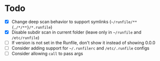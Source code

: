 Todo
====

- [x] Change deep scan behavior to support symlinks (`~/runfile/**{,/*/**}/*.runfile`)
- [x] Disable subdir scan in current folder (leave only in `~/runfile` and `/etc/runfile`)
- [ ] If version is not set in the Runfile, don't show it instead of showing 0.0.0
- [ ] Consider adding support for `~/.runfilerc` and `/etc/.runfile` configs
- [ ] Consider allowing `call` to pass args
